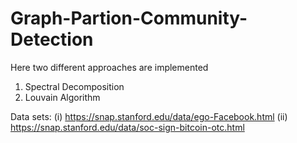 # Graph-Partion-Community-Detection
Here two different approaches are implemented
1. Spectral Decomposition
2. Louvain Algorithm

Data sets: 
(i) https://snap.stanford.edu/data/ego-Facebook.html
(ii) https://snap.stanford.edu/data/soc-sign-bitcoin-otc.html
